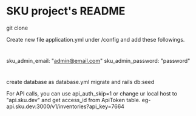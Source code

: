 # SKU project's README

git clone

Create new file application.yml under /config and add these followings.
#
sku_admin_email: "admin@email.com"
sku_admin_password: "password"
#
create database as database.yml
migrate and rails db:seed

For API calls,
you can use api_auth_skip=1 or change ur local host to "api.sku.dev" and get access_id from ApiToken table.
eg- api.sku.dev:3000/v1/inventories?api_key=7664

